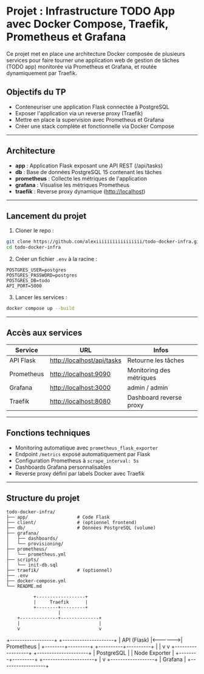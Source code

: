 # Projet : Infrastructure TODO App avec Docker Compose, Traefik, Prometheus et Grafana

Ce projet met en place une architecture Docker composée de plusieurs services pour faire tourner une application web de gestion de tâches (TODO app) monitorée via Prometheus et Grafana, et routée dynamiquement par Traefik.

##  Objectifs du TP

* Conteneuriser une application Flask connectée à PostgreSQL
* Exposer l'application via un reverse proxy (Traefik)
* Mettre en place la supervision avec Prometheus et Grafana
* Créer une stack complète et fonctionnelle via Docker Compose

---

##  Architecture

* **app** : Application Flask exposant une API REST (/api/tasks)
* **db** : Base de données PostgreSQL 15 contenant les tâches
* **prometheus** : Collecte les métriques de l'application
* **grafana** : Visualise les métriques Prometheus
* **traefik** : Reverse proxy dynamique ([http://localhost](http://localhost))



---

##  Lancement du projet

1. Cloner le repo :

```bash
git clone https://github.com/alexiiiiiiiiiiiiiiiii/todo-docker-infra.git
cd todo-docker-infra
```

2. Créer un fichier `.env` à la racine :

```env
POSTGRES_USER=postgres
POSTGRES_PASSWORD=postgres
POSTGRES_DB=todo
API_PORT=5000
```

3. Lancer les services :

```bash
docker compose up --build
```

---

##  Accès aux services

| Service    | URL                                                      | Infos                    |
| ---------- | -------------------------------------------------------- | ------------------------ |
| API Flask  | [http://localhost/api/tasks](http://localhost/api/tasks) | Retourne les tâches      |
| Prometheus | [http://localhost:9090](http://localhost:9090)           | Monitoring des métriques |
| Grafana    | [http://localhost:3000](http://localhost:3000)           | admin / admin            |
| Traefik    | [http://localhost:8080](http://localhost:8080)           | Dashboard reverse proxy  |

---


##  Fonctions techniques

* Monitoring automatique avec `prometheus_flask_exporter`
* Endpoint `/metrics` exposé automatiquement par Flask
* Configuration Prometheus à `scrape_interval: 5s`
* Dashboards Grafana personnalisables
* Reverse proxy défini par labels Docker avec Traefik

---

##  Structure du projet

```
todo-docker-infra/
├── app/                  # Code Flask
├── client/               # (optionnel frontend)
├── db/                   # Données PostgreSQL (volume)
├── grafana/
│   ├── dashboards/
│   └── provisioning/
├── prometheus/
│   └── prometheus.yml
├── scripts/
│   └── init-db.sql
├── traefik/              # (optionnel)
├── .env
├── docker-compose.yml
└── README.md
```

              +------------------+
              |     Traefik      |
              +--------+---------+
                       |
        +--------------+--------------+
        |                             |
        v                             v
+------------------+        +---------------------+
|     API (Flask)  |<------>|    Prometheus       |
+--------+---------+        +----------+----------+
         |                             |
         v                             v
+------------------+        +---------------------+
|    PostgreSQL     |        |   Node Exporter     |
+--------+---------+        +---------------------+
         |
         v
+------------------+
|     Grafana      |
+------------------+



